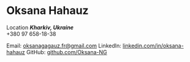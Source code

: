 # Oksana Hahauz

Location ***Kharkiv, Ukraine***  
+380 97 658-18-38 

Email: [oksanagagauz.fr@gmail.com](mailto:oksanagagauz.fr@gmail.com)
LinkedIn: [linkedin.com/in/oksana-hahauz](https://www.linkedin.com/in/oksana-hahauz-4887b0194/)
GitHub: [github.com/Oksana-NG](https://github.com/Oksana-NG)

